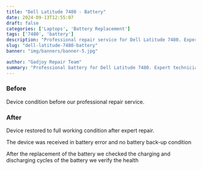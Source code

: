 ```yaml
---
title: "Dell Latitude 7480 - Battery"
date: 2024-09-13T12:55:07
draft: false
categories: ['Laptops', 'Battery Replacement']
tags: ['7480', 'battery']
description: "Professional repair service for Dell Latitude 7480. Expert diagnosis and quality repairs in Bangalore."
slug: "dell-latitude-7480-battery"
banner: "img/banners/banner-5.jpg"

author: "Gadjoy Repair Team"
summary: "Professional battery for Dell Latitude 7480. Expert technicians, quality parts, warranty included."
---
```


### Before

Device condition before our professional repair service.

### After

Device restored to full working condition after expert repair.

The device was received in battery error and no battery back-up condition

After the replacement of the battery we checked the charging and discharging cycles of the battery we verify the health